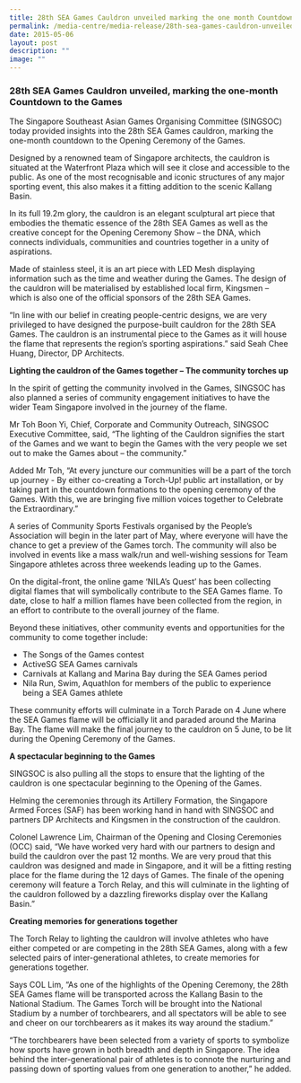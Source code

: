 ```yaml
---
title: 28th SEA Games Cauldron unveiled marking the one month Countdown to the Games
permalink: /media-centre/media-release/28th-sea-games-cauldron-unveiled-marking-the-one-month-countdown-to-the/
date: 2015-05-06
layout: post
description: ""
image: ""
---
```

### **28th SEA Games Cauldron unveiled, marking the one-month Countdown to the Games**

The Singapore Southeast Asian Games Organising Committee (SINGSOC) today provided insights into the 28th SEA Games cauldron, marking the one-month countdown to the Opening Ceremony of the Games.

Designed by a renowned team of Singapore architects, the cauldron is situated at the Waterfront Plaza which will see it close and accessible to the public. As one of the most recognisable and iconic structures of any major sporting event, this also makes it a fitting addition to the scenic Kallang Basin.

In its full 19.2m glory, the cauldron is an elegant sculptural art piece that embodies the thematic essence of the 28th SEA Games as well as the creative concept for the Opening Ceremony Show – the DNA, which connects individuals, communities and countries together in a unity of aspirations.

Made of stainless steel, it is an art piece with LED Mesh displaying information such as the time and weather during the Games. The design of the cauldron will be materialised by established local firm, Kingsmen – which is also one of the official sponsors of the 28th SEA Games.

“In line with our belief in creating people-centric designs, we are very privileged to have designed the purpose-built cauldron for the 28th SEA Games. The cauldron is an instrumental piece to the Games as it will house the flame that represents the region’s sporting aspirations.” said Seah Chee Huang, Director, DP Architects.

**Lighting the cauldron of the Games together – The community torches up**

In the spirit of getting the community involved in the Games, SINGSOC has also planned a series of community engagement initiatives to have the wider Team Singapore involved in the journey of the flame.

Mr Toh Boon Yi, Chief, Corporate and Community Outreach, SINGSOC Executive Committee, said, “The lighting of the Cauldron signifies the start of the Games and we want to begin the Games with the very people we set out to make the Games about – the community.”

Added Mr Toh, “At every juncture our communities will be a part of the torch up journey - By either co-creating a Torch-Up! public art installation, or by taking part in the countdown formations to the opening ceremony of the Games. With this, we are bringing five million voices together to Celebrate the Extraordinary.”

A series of Community Sports Festivals organised by the People’s Association will begin in the later part of May, where everyone will have the chance to get a preview of the Games torch. The community will also be involved in events like a mass walk/run and well-wishing sessions for Team Singapore athletes across three weekends leading up to the Games.

On the digital-front, the online game ‘NILA’s Quest’ has been collecting digital flames that will symbolically contribute to the SEA Games flame. To date, close to half a million flames have been collected from the region, in an effort to contribute to the overall journey of the flame.

Beyond these initiatives, other community events and opportunities for the community to come together include:

* The Songs of the Games contest  
* ActiveSG SEA Games carnivals  
* Carnivals at Kallang and Marina Bay during the SEA Games period  
* Nila Run, Swim, Aquathlon for members of the public to experience being a SEA Games athlete

These community efforts will culminate in a Torch Parade on 4 June where the SEA Games flame will be officially lit and paraded around the Marina Bay. The flame will make the final journey to the cauldron on 5 June, to be lit during the Opening Ceremony of the Games.

**A spectacular beginning to the Games**

SINGSOC is also pulling all the stops to ensure that the lighting of the cauldron is one spectacular beginning to the Opening of the Games.

Helming the ceremonies through its Artillery Formation, the Singapore Armed Forces (SAF) has been working hand in hand with SINGSOC and partners DP Architects and Kingsmen in the construction of the cauldron.

Colonel Lawrence Lim, Chairman of the Opening and Closing Ceremonies (OCC) said, “We have worked very hard with our partners to design and build the cauldron over the past 12 months. We are very proud that this cauldron was designed and made in Singapore, and it will be a fitting resting place for the flame during the 12 days of Games. The finale of the opening ceremony will feature a Torch Relay, and this will culminate in the lighting of the cauldron followed by a dazzling fireworks display over the Kallang Basin.”

**Creating memories for generations together**

The Torch Relay to lighting the cauldron will involve athletes who have either competed or are competing in the 28th SEA Games, along with a few selected pairs of inter-generational athletes, to create memories for generations together.

Says COL Lim, “As one of the highlights of the Opening Ceremony, the 28th SEA Games flame will be transported across the Kallang Basin to the National Stadium. The Games Torch will be brought into the National Stadium by a number of torchbearers, and all spectators will be able to see and cheer on our torchbearers as it makes its way around the stadium.”

“The torchbearers have been selected from a variety of sports to symbolize how sports have grown in both breadth and depth in Singapore. The idea behind the inter-generational pair of athletes is to connote the nurturing and passing down of sporting values from one generation to another,” he added.